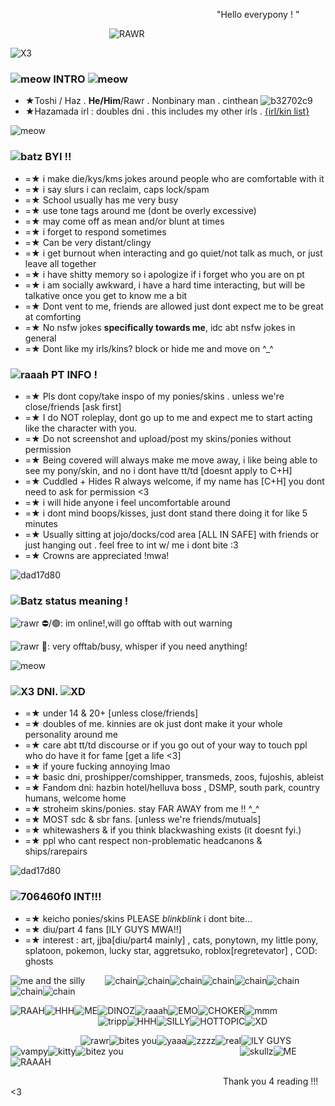                          "Hello everypony ! "

            ![RAWR](https://64.media.tumblr.com/4cb467adf5421494a6c4929f7a6db8fd/166344cc9954bba2-e0/s540x810/727da5780341da9e1ec4a751d5960f55ac0604d6.gifv)

![X3](https://cdn.discordapp.com/attachments/1086954357091745812/1199661463057473577/Untitled394_20240124182423.png?ex=65c35acd&is=65b0e5cd&hm=d2f62cb47fd719265643dd93db79f04e05d8b24bd7167a7a7fc8c94d7b84f083&)
### ![meow](https://cdn.discordapp.com/attachments/1086954357091745812/1199669554817802281/Untitled395_20240124185809.png?ex=65e84c56&is=65d5d756&hm=cfa2b64aae8acbcd29a6dc4c9f0bf7d570207d8b947f5dc886faf03f5c45f83a&) INTRO ![meow](https://cdn.discordapp.com/attachments/1086954357091745812/1199669548375359609/Untitled395_20240124185806.png?ex=65e84c55&is=65d5d755&hm=72d1a390362f7656d09aa8e7e2ae8eb5a228203b8319b9fbd84304f600a56e20&)
  - ★Toshi / Haz . **He/Him**/Rawr . Nonbinary man . cinthean ![b32702c9](https://wilardo.crd.co/assets/images/gallery14/ec2291ee.gif?v=ee8a995d)
  - ★Hazamada irl : doubles dni . this includes my other irls . [{irl/kin list}](https://rentry.co/VampToshikazu)

![meow](https://autism.crd.co/assets/images/gallery01/235aabb0.png?v=69d6a439)

### ![batz](https://literature.crd.co/assets/images/gallery05/ea79e511.gif?v=0b76180b) BYI !!
- =★ i make die/kys/kms jokes around people who are comfortable with it
- =★ i say slurs i can reclaim, caps lock/spam 
- =★ School usually has me very busy
- =★ use tone tags around me (dont be overly excessive) 
- =★ may come off as mean and/or blunt at times
- =★ i forget to respond sometimes
- =★ Can be very distant/clingy
- =★ i get burnout when interacting and go quiet/not talk as much, or just leave all together
- =★ i have shitty memory so i apologize if i forget who you are on pt
- =★ i am socially awkward, i have a hard time interacting, but will be talkative once you get to know me a bit
- =★ Dont vent to me, friends are allowed just dont expect me to be great at comforting
- =★ No nsfw jokes **specifically towards me**, idc abt nsfw jokes in general
- =★ Dont like my irls/kins? block or hide me and move on ^_^

### ![raaah](https://literature.crd.co/assets/images/gallery05/49fc50a2.gif?v=0b76180b) PT INFO !
- =★ Pls dont copy/take inspo of my ponies/skins . unless we're close/friends [ask first]
- =★ I do NOT roleplay, dont go up to me and expect me to start acting like the character with you.
- =★ Do not screenshot and upload/post my skins/ponies without permission 
- =★ Being covered will always make me move away, i like being able to see my pony/skin, and no i dont have tt/td [doesnt apply to C+H]
- =★ Cuddled + Hides R always welcome, if my name has [C+H] you dont need to ask for permission <3
- =★ i will hide anyone i feel uncomfortable around
- =★ i dont mind boops/kisses, just dont stand there doing it for like 5 minutes
- =★ Usually sitting at jojo/docks/cod area [ALL IN SAFE] with friends or just hanging out . feel free to int w/ me i dont bite :3
- =★ Crowns are appreciated !mwa!

![dad17d80](https://autism.crd.co/assets/images/gallery01/61387993.png?v=69d6a439)

### ![Batz](https://autism.crd.co/assets/images/gallery07/dcc63613.gif?v=69d6a439) status meaning !
![rawr](https://wilardo.crd.co/assets/images/gallery23/c06d76c0.gif?v=ee8a995d) ⛔/🟢: im online!,will go offtab with out warning 

![rawr](https://wilardo.crd.co/assets/images/gallery23/c06d76c0.gif?v=ee8a995d) 🌙: very offtab/busy, whisper if you need anything!

![meow](https://64.media.tumblr.com/b61cd44a0c1cd0d7f4556d0e8982d763/69264d65aaa9f050-d7/s540x810/154bd7eebc935b000989cb3e987760a23133b72a.pnj)

### ![X3](https://literature.crd.co/assets/images/gallery05/a227b58e.gif?v=0b76180b) DNI. ![XD](https://wilardo.crd.co/assets/images/gallery18/7726ea4c.png?v=ee8a995d)
- =★ under 14 & 20+ [unless close/friends]
- =★ doubles of me. kinnies are ok just dont make it your whole personality around me
- =★ care abt tt/td discourse or if you go out of your way to touch ppl who do have it for fame [get a life <3]
- =★ if youre fucking annoying lmao
- =★ basic dni, proshipper/comshipper, transmeds, zoos, fujoshis, ableist
- =★ Fandom dni: hazbin hotel/helluva boss , DSMP, south park, country humans, welcome home
- =★ stroheim skins/ponies. stay FAR AWAY from me !! ^_^
- =★ MOST sdc & sbr fans. [unless we're friends/mutuals]
- =★ whitewashers & if you think blackwashing exists (it doesnt fyi.)
- =★ ppl who cant respect non-problematic headcanons & ships/rarepairs
  
![dad17d80](https://autism.crd.co/assets/images/gallery01/61387993.png?v=69d6a439)
### ![706460f0](https://literature.crd.co/assets/images/gallery05/46ec6a57.gif?v=0b76180b) INT!!! 
- =★ keicho ponies/skins PLEASE *blinkblink* i dont bite... 
- =★ diu/part 4 fans [ILY GUYS MWA!!]
- =★ interest : art, jjba[diu/part4 mainly] , cats, ponytown, my little pony, splatoon, pokemon, lucky star, aggretsuko, roblox[regretevator] , COD: ghosts

![me and the silly](https://media.discordapp.net/attachments/1086954357091745812/1199666700019306506/Untitled394_20240124184649.png?ex=65c35fae&is=65b0eaae&hm=5c74623908da91d374f4db0f87347f55edf020c3dd1c2f66a1e896659160ad38&=&format=webp&quality=lossless&width=1025&height=342)
  ![chain](https://media.discordapp.net/attachments/903364339464044575/1101870690535211059/D4C3EAA1-C78D-402E-8C96-25F7C4D5DB7E.gif)![chain](https://media.discordapp.net/attachments/903364339464044575/1101870690535211059/D4C3EAA1-C78D-402E-8C96-25F7C4D5DB7E.gif)![chain](https://media.discordapp.net/attachments/903364339464044575/1101870690535211059/D4C3EAA1-C78D-402E-8C96-25F7C4D5DB7E.gif)![chain](https://media.discordapp.net/attachments/903364339464044575/1101870690535211059/D4C3EAA1-C78D-402E-8C96-25F7C4D5DB7E.gif)![chain](https://media.discordapp.net/attachments/903364339464044575/1101870690535211059/D4C3EAA1-C78D-402E-8C96-25F7C4D5DB7E.gif)![chain](https://media.discordapp.net/attachments/903364339464044575/1101870690535211059/D4C3EAA1-C78D-402E-8C96-25F7C4D5DB7E.gif)![chain](https://media.discordapp.net/attachments/903364339464044575/1101870690535211059/D4C3EAA1-C78D-402E-8C96-25F7C4D5DB7E.gif)![chain](https://media.discordapp.net/attachments/903364339464044575/1101870690535211059/D4C3EAA1-C78D-402E-8C96-25F7C4D5DB7E.gif)

![RAAH](https://64.media.tumblr.com/7a82699302d1d9aac8e7ed5a78c1f4f4/a4a715527ced9f74-d2/s100x200/0c9eceab71e563730bf7cd59c627c6e741958ba0.gifv)![HHH](https://paleking.carrd.co/assets/images/gallery01/0215978a.png?v26071698921061)![ME](https://paleking.carrd.co/assets/images/gallery03/0eda44e9.gif?v26071698921061)![DINOZ](https://paleking.carrd.co/assets/images/gallery09/f9d360b0.jpg?v26071698921061)![raaah](https://user-images.githubusercontent.com/117339244/209936637-d33f5bfc-fa63-450d-be07-28f8770da647.jpg)![EMO](https://wilardo.crd.co/assets/images/gallery11/f27a8ce7_original.jpg?v=b62e9456)![CHOKER](https://user-images.githubusercontent.com/117339244/212819803-303728af-870f-4cd1-af1f-8648a1256d61.png)![mmm](https://images-wixmp-ed30a86b8c4ca887773594c2.wixmp.com/f/e1ba8300-5b89-461a-ab89-d9af0bcaa30a/dcman6u-1e4f5a4d-6e1e-456c-bbad-f1f75a3ed2f3.png?token=eyJ0eXAiOiJKV1QiLCJhbGciOiJIUzI1NiJ9.eyJzdWIiOiJ1cm46YXBwOjdlMGQxODg5ODIyNjQzNzNhNWYwZDQxNWVhMGQyNmUwIiwiaXNzIjoidXJuOmFwcDo3ZTBkMTg4OTgyMjY0MzczYTVmMGQ0MTVlYTBkMjZlMCIsIm9iaiI6W1t7InBhdGgiOiJcL2ZcL2UxYmE4MzAwLTViODktNDYxYS1hYjg5LWQ5YWYwYmNhYTMwYVwvZGNtYW42dS0xZTRmNWE0ZC02ZTFlLTQ1NmMtYmJhZC1mMWY3NWEzZWQyZjMucG5nIn1dXSwiYXVkIjpbInVybjpzZXJ2aWNlOmZpbGUuZG93bmxvYWQiXX0.OCLHusKClCwh4NtEQRP45fU1J8pwPFD7Q-ZmAKwFmH0)
          ![tripp](https://gifcity.carrd.co/assets/images/gallery248/0b8a4273.png?v=ef10e8f3)![HHH](https://gifcity.carrd.co/assets/images/gallery59/64918deb.gif?v=ef10e8f3)![SILLY](https://gifcity.carrd.co/assets/images/gallery51/761ca4c2.png?v=ef10e8f3)![HOTTOPIC](https://gifcity.carrd.co/assets/images/gallery51/f36006ce.gif?v=ef10e8f3)![XD](https://gifcity.carrd.co/assets/images/gallery60/a6e71ca9.png?v=ef10e8f3)

        ![rawr](https://biscuit2.crd.co/assets/images/gallery49/1e5b009b.gif?v=dfc17534)![bites you](https://biscuit2.crd.co/assets/images/gallery49/21f18a95.gif?v=dfc17534)![yaaa](https://biscuit2.crd.co/assets/images/gallery49/576be01d.gif?v=dfc17534)![zzzz](https://gifcity.carrd.co/assets/images/gallery24/22fd8a91.gif?v=ef10e8f3)![real](https://gifcity.carrd.co/assets/images/gallery24/b9dbffbf.gif?v=ef10e8f3)![ILY GUYS](https://gifcity.carrd.co/assets/images/gallery14/9abd604f.gif?v=ef10e8f3)![vampy](https://gifcity.carrd.co/assets/images/gallery14/77e19876.gif?v=ef10e8f3)![kitty](https://gifcity.carrd.co/assets/images/gallery14/a2ab3737.gif?v=ef10e8f3)![bitez you](https://gifcity.carrd.co/assets/images/gallery14/f5d4f615.gif?v=ef10e8f3)
             ![skullz](https://gifcity.carrd.co/assets/images/gallery23/1646719d.gif?v=ef10e8f3)![ME](https://gifcity.carrd.co/assets/images/gallery23/37a9f40c.png?v=ef10e8f3)![RAAAH](https://gifcity.carrd.co/assets/images/gallery24/a65e4188.gif?v=ef10e8f3)

                         Thank you 4 reading !!! <3

